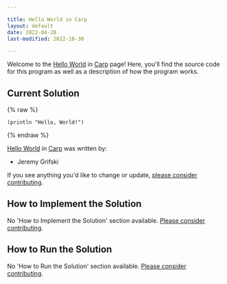```yaml
---

title: Hello World in Carp
layout: default
date: 2022-04-28
last-modified: 2022-10-30

---
```


Welcome to the [Hello World](https://sampleprograms.io/projects/hello-world) in [Carp](https://sampleprograms.io/languages/carp) page! Here, you'll find the source code for this program as well as a description of how the program works.

## Current Solution

{% raw %}

```carp
(println "Hello, World!")
```

{% endraw %}

[Hello World](https://sampleprograms.io/projects/hello-world) in [Carp](https://sampleprograms.io/languages/carp) was written by:

- Jeremy Grifski

If you see anything you'd like to change or update, [please consider contributing](https://github.com/TheRenegadeCoder/sample-programs).

## How to Implement the Solution

No 'How to Implement the Solution' section available. [Please consider contributing](https://github.com/TheRenegadeCoder/sample-programs-website).

## How to Run the Solution

No 'How to Run the Solution' section available. [Please consider contributing](https://github.com/TheRenegadeCoder/sample-programs-website).